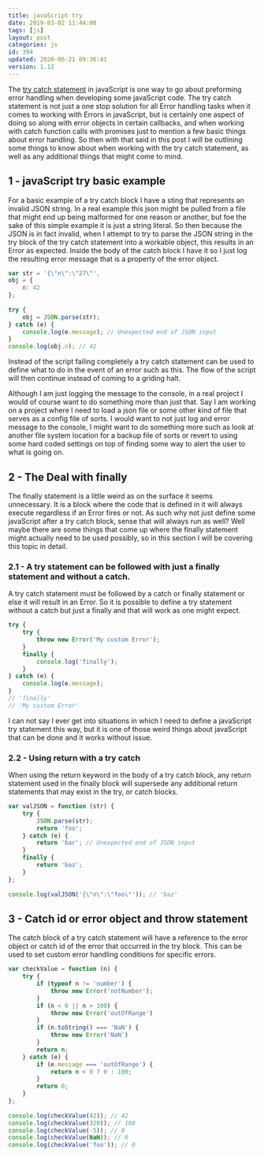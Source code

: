 ```yaml
---
title: javaScript try
date: 2019-03-02 11:44:00
tags: [js]
layout: post
categories: js
id: 394
updated: 2020-06-21 09:36:41
version: 1.12
---
```


The [try catch statement](https://developer.mozilla.org/en-US/docs/Web/JavaScript/Reference/Statements/try...catch) in javaScript is one way to go about preforming error handling when developing some javaScript code. The try catch statement is not just a one stop solution for all Error handling tasks when it comes to working with Errors in javaScript, but is certainly one aspect of doing so along with error objects in certain callbacks, and when working with catch function calls with promises just to mention a few basic things about error handling. So then with that said in this post I will be outlining some things to know about when working with the try catch statement, as well as any additional things that might come to mind.

<!-- more -->

## 1 - javaScript try basic example

For a basic example of a try catch block I have a sting that represents an invalid JSON string. In a real example this json might be pulled from a file that might end up being malformed for one reason or another, but foe the sake of this simple example it is just a string literal. So then because the JSON is in fact invalid, when I attempt to try to parse the JSON string in the try block of the try catch statement into a workable object, this results in an Error as expected. Inside the body of the catch block I have it so I just log the resulting error message that is a property of the error object.

```js
var str = '{\"n\":\"27\"',
obj = {
    n: 42
};
 
try {
    obj = JSON.parse(str);
} catch (e) {
    console.log(e.message); // Unexpected end of JSON input
}
console.log(obj.n); // 42
```

Instead of the script failing completely a try catch statement can be used to define what to do in the event of an error such as this. The flow of the script will then continue instead of coming to a griding halt.

Although I am just logging the message to the console, in a real project I would of course want to do something more than just that. Say I am working on a project where I need to load a json file or some other kind of file that serves as a config file of sorts. I would want to not just log and error message to the console, I might want to do something more such as look at another file system location for a backup file of sorts or revert to using some hard coded settings on top of finding some way to alert the user to what is going on.

## 2 - The Deal with finally

The finally statement is a little weird as on the surface it seems unnecessary. It is a block where the code that is defined in it will always execute regardless if an Error fires or not. As such why not just define some javaScript after a try catch block, sense that will always run as well? Well maybe there are some things that come up where the finally statement might actually need to be used possibly, so in this section I will be covering this topic in detail.

### 2.1 - A try statement can be followed with just a finally statement and without a catch.

A try catch statement must be followed by a catch or finally statement or else it will result in an Error. So it is possible to define a try statement without a catch but just a finally and that will work as one might expect.

```js
try {
    try {
        throw new Error('My custom Error');
    }
    finally {
        console.log('finally');
    }
} catch (e) {
    console.log(e.message);
}
// 'finally'
// 'My custom Error'
```

I can not say I ever get into situations in which I need to define a javaScript try statement this way, but it is one of those weird things about javaScript that can be done and it works without issue.

### 2.2 - Using return with a try catch

When using the return keyword in the body of a try catch block, any return statement used in the finally block will supersede any additional return statements that may exist in the try, or catch blocks. 

```js
var valJSON = function (str) {
    try {
        JSON.parse(str);
        return 'foo';
    } catch (e) {
        return 'bar'; // Unexpected end of JSON input
    }
    finally {
        return 'baz';
    }
};
 
console.log(valJSON('{\"n\":\"foo\"')); // 'baz'
```

## 3 - Catch id or error object and throw statement

The catch block of a try catch statement will have a reference to the error object or catch id of the error that occurred in the try block. This can be used to set custom error handling conditions for specific errors.

```js
var checkValue = function (n) {
    try {
        if (typeof n != 'number') {
            throw new Error('notNumber');
        }
        if (n < 0 || n > 100) {
            throw new Error('outOfRange')
        }
        if (n.toString() === 'NaN') {
            throw new Error('NaN')
        }
        return n;
    } catch (e) {
        if (e.message === 'outOfRange') {
            return n < 0 ? 0 : 100;
        }
        return 0;
    }
};
 
console.log(checkValue(42)); // 42
console.log(checkValue(320)); // 100
console.log(checkValue(-5)); // 0
console.log(checkValue(NaN)); // 0
console.log(checkValue('foo')); // 0
```